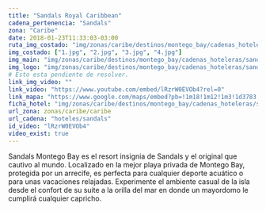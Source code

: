 ```yaml
---
title: "Sandals Royal Caribbean"
cadena_pertenencia: "Sandals"
zona: "Caribe"
date: 2018-01-23T11:33:03-03:00
ruta_img_costado: "img/zonas/caribe/destinos/montego_bay/cadenas_hoteleras/sandals/sandals_royal_caribbean/imagenes/"
img_costado: ["1.jpg", "2.jpg", "3.jpg", "4.jpg"]
img_main: "img/zonas/caribe/destinos/montego_bay/cadenas_hoteleras/sandals/sandals_royal_caribbean/sandals_royal_caribbean.jpg"
img_logo: "img/zonas/caribe/destinos/montego_bay/cadenas_hoteleras/sandals/sandals_royal_caribbean/logo/logo_sandals_royal_caribbean.jpg"
# Esto esta pendiente de resolver.
link_img_video: ""
link_video: "https://www.youtube.com/embed/lRzrW0EVOb4?rel=0"
link_mapa: "https://www.google.com/maps/embed?pb=!1m18!1m12!1m3!1d3783.422323788667!2d-77.9064456851074!3d18.509807987415254!2m3!1f0!2f0!3f0!3m2!1i1024!2i768!4f13.1!3m3!1m2!1s0x8eda2a2030936acb%3A0x616676dd47c8ee16!2sSandals+Montego+Bay!5e0!3m2!1ses!2scl!4v1516732978534"
ficha_hotel: "img/zonas/caribe/destinos/montego_bay/cadenas_hoteleras/sandals/sandals_royal_caribbean/sandals_royal_caribbean.pdf"
url_zona: zonas/caribe/caribe
url_cadena: "hoteles/sandals"
id_video: "lRzrW0EVOb4"
video_exist: true
---
```

Sandals Montego Bay es el resort insignia de Sandals y el original que cautivo al mundo. Localizado en la mejor playa privada de Montego Bay, protegida por un arrecife, es perfecta para cualquier deporte acuático o para unas vacaciones relajadas. Experimente el ambiente casual de la isla desde el confort de su suite a la orilla del mar en donde un mayordomo le cumplirá cualquier capricho.
